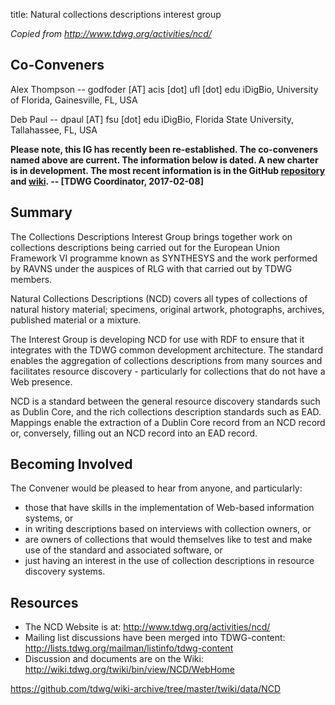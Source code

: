 title: Natural collections descriptions interest group

_Copied from <http://www.tdwg.org/activities/ncd/>_

## Co-Conveners

Alex Thompson -- godfoder [AT] acis [dot] ufl [dot] edu
iDigBio, University of Florida, Gainesville, FL, USA

Deb Paul -- dpaul [AT] fsu [dot] edu
iDigBio, Florida State University, Tallahassee, FL, USA

**Please note, this IG has recently been re-established. The co-conveners named above are current. The information below is dated. A new charter is in development. The most recent information is in the GitHub [repository](https://github.com/tdwg/ncd) and [wiki](https://github.com/tdwg/ncd/wiki). -- [TDWG Coordinator, 2017-02-08]**

## Summary

The Collections Descriptions Interest Group brings together work on collections descriptions being carried out for the European Union Framework VI programme known as SYNTHESYS and the work performed by RAVNS under the auspices of RLG with that carried out by TDWG members.

Natural Collections Descriptions (NCD) covers all types of collections of natural history material; specimens, original artwork, photographs, archives, published material or a mixture.

The Interest Group is developing NCD for use with RDF to ensure that it integrates with the TDWG common development architecture. The standard enables the aggregation of collections descriptions from many sources and facilitates resource discovery - particularly for collections that do not have a Web presence.

NCD is a standard between the general resource discovery standards such as Dublin Core, and the rich collections description standards such as EAD. Mappings enable the extraction of a Dublin Core record from an NCD record or, conversely, filling out an NCD record into an EAD record.

## Becoming Involved

The Convener would be pleased to hear from anyone, and particularly:

* those that have skills in the implementation of Web-based information systems, or
* in writing descriptions based on interviews with collection owners, or
* are owners of collections that would themselves like to test and make use of the standard and associated software, or
* just having an interest in the use of collection descriptions in resource discovery systems.

## Resources

* The NCD Website is at: <http://www.tdwg.org/activities/ncd/>
* Mailing list discussions have been merged into TDWG-content: <http://lists.tdwg.org/mailman/listinfo/tdwg-content>
* Discussion and documents are on the Wiki: <http://wiki.tdwg.org/twiki/bin/view/NCD/WebHome>

<https://github.com/tdwg/wiki-archive/tree/master/twiki/data/NCD>